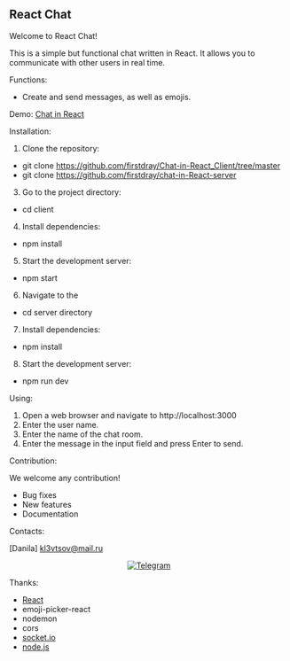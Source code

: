 ## React Chat

Welcome to React Chat!

This is a simple but functional chat written in React. It allows you to communicate with other users in real time.

Functions:

* Create and send messages, as well as emojis.

Demo: [Chat in React](https://master--fabulous-brigadeiros-53d3e3.netlify.app )

Installation:

1. Clone the repository:
  * git clone https://github.com/firstdray/Chat-in-React_Client/tree/master
  * git clone https://github.com/firstdray/chat-in-React-server


3. Go to the project directory:
 * cd client


4. Install dependencies:
 * npm install


5. Start the development server:
 * npm start

6. Navigate to the
 * cd server directory

7. Install dependencies:
 * npm install


8. Start the development server:
 * npm run dev

Using:

1. Open a web browser and navigate to http://localhost:3000
2. Enter the user name.
3. Enter the name of the chat room.
4. Enter the message in the input field and press Enter to send.

Contribution:

We welcome any contribution! 

* Bug fixes
* New features
* Documentation

Contacts:

[Danila]
[kl3vtsov@mail.ru](mailto:kl3vtsov@mail.ru)
<div id="socials" align="center">
<a href="https://t.me/firstdray">
    <img src="https://img.shields.io/badge/Telegram-blue?style=for-the-badge&logo=Telegram&logoColor=white" alt="Telegram"/>
</a>
</div>

Thanks:

* [React](https://react.dev/)
* emoji-picker-react
* nodemon
* cors
* [socket.io](https://socket.io/)
* [node.js](https://nodejs.org)
